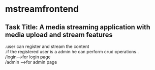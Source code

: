 # mstreamfrontend
## Task Title: A media streaming application with media upload and stream features
.user can register and stream the content<br/>
.if the registered user is a  admin he can perform crud operations .<br/>
/login-->for login page<br/>
/admin -->for admin page
